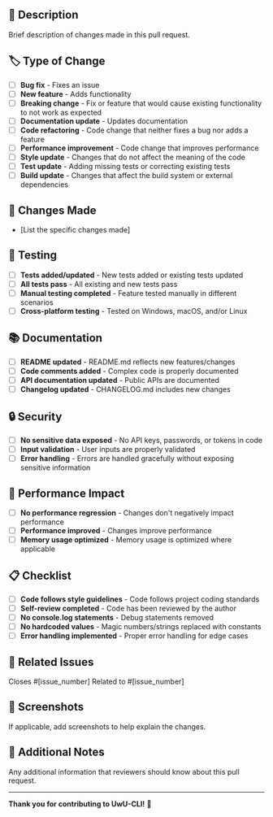 ## 📝 Description
Brief description of changes made in this pull request.

## 🏷️ Type of Change
- [ ] **Bug fix** - Fixes an issue
- [ ] **New feature** - Adds functionality
- [ ] **Breaking change** - Fix or feature that would cause existing functionality to not work as expected
- [ ] **Documentation update** - Updates documentation
- [ ] **Code refactoring** - Code change that neither fixes a bug nor adds a feature
- [ ] **Performance improvement** - Code change that improves performance
- [ ] **Style update** - Changes that do not affect the meaning of the code
- [ ] **Test update** - Adding missing tests or correcting existing tests
- [ ] **Build update** - Changes that affect the build system or external dependencies

## 🔧 Changes Made
- [List the specific changes made]

## 🧪 Testing
- [ ] **Tests added/updated** - New tests added or existing tests updated
- [ ] **All tests pass** - All existing and new tests pass
- [ ] **Manual testing completed** - Feature tested manually in different scenarios
- [ ] **Cross-platform testing** - Tested on Windows, macOS, and/or Linux

## 📚 Documentation
- [ ] **README updated** - README.md reflects new features/changes
- [ ] **Code comments added** - Complex code is properly documented
- [ ] **API documentation updated** - Public APIs are documented
- [ ] **Changelog updated** - CHANGELOG.md includes new changes

## 🔒 Security
- [ ] **No sensitive data exposed** - No API keys, passwords, or tokens in code
- [ ] **Input validation** - User inputs are properly validated
- [ ] **Error handling** - Errors are handled gracefully without exposing sensitive information

## 🚀 Performance Impact
- [ ] **No performance regression** - Changes don't negatively impact performance
- [ ] **Performance improved** - Changes improve performance
- [ ] **Memory usage optimized** - Memory usage is optimized where applicable

## 📋 Checklist
- [ ] **Code follows style guidelines** - Code follows project coding standards
- [ ] **Self-review completed** - Code has been reviewed by the author
- [ ] **No console.log statements** - Debug statements removed
- [ ] **No hardcoded values** - Magic numbers/strings replaced with constants
- [ ] **Error handling implemented** - Proper error handling for edge cases

## 🔗 Related Issues
Closes #[issue_number]
Related to #[issue_number]

## 📸 Screenshots
If applicable, add screenshots to help explain the changes.

## 💭 Additional Notes
Any additional information that reviewers should know about this pull request.

---

**Thank you for contributing to UwU-CLI!** 🎉 